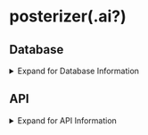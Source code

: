 # posterizer(.ai?)

## Database
<details>
<summary>Expand for Database Information</summary>
––––––––––––––––––––––––––––
This database is a crucial part of our final project designed to generate movie posters based on plot input. The system manages movie data using MongoDB, where each movie's metadata—such as title, rating, genre, director, actors, and plot—is stored in a `movieDetails` collection. The ultimate goal is to feed movie plots into a custom algorithm that generates corresponding movie posters, using descriptive key characteristics associated with each poster.

### Data Model
The `movieDetails` collection in the `movies` database has the following structure:

```json
{
  "imdbID": "string",          // The unique IMDb ID for the movie.
  "title": "string",            // The movie's title.
  "rating": "string",           // The movie's rating (e.g., PG-13, R).
  "runtimeMinutes": "string",   // Runtime of the movie in minutes.
  "releaseDate": "string",      // Date of release.
  "genre": ["string"],          // An array of genres the movie belongs to.
  "director": "string",         // The director of the movie.
  "writers": ["string"],        // An array of writers involved in the movie.
  "actors": ["string"],         // An array of the main actors in the movie.
  "plot": "string",             // A brief description of the plot.
  "posterLink": "string"        // URL to the movie's poster image.
}
```
Note: Additional fields like `Estimated Budget` and `Poster Key Characteristics` to be added later once we integrate OpenAI for poster generation.

### Reason for Choosing MongoDB
MongoDB was selected for its flexibility in handling unstructured and semi-structured data. Movie metadata can be complex and diverse, including nested objects (e.g., actors, writers) and arrays (e.g., genres), and MongoDB’s schema-less design allows for this variability without rigid table structures like SQL databases.

Additionally, MongoDB allows for rapid iteration and evolution of the data model, making it ideal for handling the dynamic nature of this project, especially as we work toward integrating movie plot-based poster generation.

### Database Configuration
1. **Collaborator Access:**
   - Admin adds collaborators as necessary in MongoDB Atlas.
   - Once added, each member can generate their own MongoDB connection string via MongoDB Atlas. This will ensure that team members can independently connect to the shared database.

2. **Configure Environment Variables:**
   - Once the connection string acquired, create a `.env` file in the project root directory.
   - Add your MongoDB Atlas connection string (URI) to this file:
     ```
     MONGODB_URI=mongodb+srv://<username>:<password>@movies.7r39n.mongodb.net/movies?retryWrites=true&w=majority&ssl=true
     ```
   - Replace `<username>` and `<password>` with your credentials.

3. **Run the Top Snippet to Connect to the Database:**
   - Use the provided database connection code snippet from the main project (as in the example below) to verify the connection and begin interacting with the database.
   ```python
   import os
   from dotenv import load_dotenv
   import pymongo

   # Load environment variables from .env
   load_dotenv()
   mongodb_uri = os.getenv('MONGODB_URI')

   try:
      # Create a MongoDB client and connect to the 'Movies' database
      client = pymongo.MongoClient(mongodb_uri)
      db = client.get_database("movies")
      movieDetails = db.get_collection("movieDetails")
      
      # Verify the connection
      client.server_info()
      print("Connected successfully to the 'Movies' database!")

   except pymongo.errors.ConnectionFailure as e:
      print(f"Could not connect to MongoDB: {e}")
      exit(1)
   ```

4. **Database Design:**
   - The database contains a `movies` database with a `movieDetails` collection, where each document represents a movie and its associated metadata such as plot, rating, genre, actors, and key characteristics for poster generation.

5. **Populating the Database:**
   - Data insertion into the `movieDetails` collection is done either manually or through automated scripts. The system will later integrate modules for generating movie posters based on plot descriptions.
   - **Bulk Movie Insertion**
      You can use this code snippet to process and insert multiple movies into the database in bulk. The batch size is adjustable to respect the OMDB API’s daily rate limits.
      ```python
      lastIndex = 0  # Update based on lastIndex from previous run
      dailyBatchSize = 100000  # Max API calls within daily limit

      for imdbID in mainDF.imdb_id[lastIndex:lastIndex + dailyBatchSize]:
         response, indexInDF = get_omdb_response(imdbID)
         if response["Response"] == "False":
            print(f"Error fetching data for imdbID: {imdbID}. Skipping...")
            continue        
         elif response["Response"] == "True":
            add_movie_details(imdbID, response, indexInDF)

      lastIndex += dailyBatchSize
      print(lastIndex) # update and print to initialize lastIndex value
      ```
### **Data Pipeline Summary**
- Insert Movie Metadata: This script allows for the insertion of movie metadata into the `movieDetails` collection. 
- Fetch from OMDB API: The OMDB API is used to fetch movie data based on IMDb IDs, and the results are processed and stored in MongoDB.  
- Custom Poster Generation (Coming Soon): The next phase will involve integrating OpenAI to generate key characteristics for movie posters based on the movie plot.
</details>

## API
<details>
<summary>Expand for API Information</summary>
––––––––––––––––––––––––––––
This is a FastAPI-based RESTful API for managing a collection of movies stored in a MongoDB database. The API allows users to retrieve, add, update, and delete movie details, such as title, rating, runtime, release date, genre, director, writers, actors, and more , based on the IMDb ID. The API serves as part of a movie management system, which interacts with the MongoDB `movieDetails` collection.

## Features

- **Get all movies**: Retrieve all movies stored in the database.
- **Get a movie by IMDb ID**: Fetch details for a specific movie using its IMDb ID.
- **Add a new movie**: Insert a new movie into the database.
- **Update a movie**: Update details of a movie using its IMDb ID.
- **Delete a movie**: Remove a movie from the database by its IMDb ID.

---

## Setup Instructions

### 1. Set up the MongoDB Database
Follow the instructions previously stated in the DataBase section of the README file. Before moving on, make sure your `.env` file includes the MongoDB connection string you requested from us and the path to the imdB file like so:
```bash
Mongo_URI=mongodb://<username>:<password>@<cluster-url>/<dbname>?retryWrites=true&w=majority
IMDB_PROCESSED_DF_PATH=/Users/yourusername/Movie_Creation_Tool-1/imdbProcessed_1.csv
```
### 2. Install Dependencies
Create a virtual environment and install packages using `requirements.txt` like so:

```bash
# Create a virtual environment
python3 -m venv .venv

# Activate the virtual environment
source .venv/bin/activate  # On MacOS/Linux
# .venv\Scripts\activate  # On Windows

# Install dependencies
pip install -r requirements.txt
```

### 3. Run the API Application

Move to the API directory then run the py file:

```bash
cd api
python apiMain.py
```

### 4. Sample output

After running the API, you should get an output similar to this:

  ```
Connected successfully to the 'Movies' database!
imdbID='tt1517268' title='Barbie' rating='PG-13' runtimeMinutes=114.0 releaseDate='2023-07-19' genre=['Adventure', 'Comedy', 'Fantasy'] director='Greta Gerwig' writers=['Greta Gerwig', 'Noah Baumbach'] actors=['Margot Robbie', 'Ryan Gosling', 'Issa Rae'] plot='Barbie and Ken are having the time of their lives in the colorful and seemingly perfect world of Barbie Land. However, when they get a chance to go to the real world, they soon discover the joys and perils of living among humans.' posterLink='https://m.media-amazon.com/images/M/MV5BNjU3N2QxNzYtMjk1NC00MTc4LTk1NTQtMmUxNTljM2I0NDA5XkEyXkFqcGdeQXVyODE5NzE3OTE@._V1_SX300.jpg'
  ```

---

## API Endpoints

### 1. Get All Movies

**Request**: `GET /movies`

**Response**:

```json
[
    {
        "imdbID": "tt1517268",
        "title": "Barbie",
        "rating": "PG-13",
        "runtimeMinutes": 114,
        "releaseDate": "2023-07-21",
        "genre": ["Adventure", "Comedy", "Fantasy"],
        "director": "Greta Gerwig",
        "writers": ["Greta Gerwig", "Noah Baumbach"],
        "actors": ["Margot Robbie", "Ryan Gosling", "Simu Liu"],
        "plot": "Barbie suffers a crisis that leads her to question her world and her existence.",
        "posterLink": "https://someposterurl.com"
    }
]
```

### 2. Get a Movie by IMDb ID

**Request**: `GET /movies/{imdbID}`

- Example: `/movies/tt1517268`

**Response**:

```json
{
    "imdbID": "tt1517268",
    "title": "Barbie",
    "rating": "PG-13",
    "runtimeMinutes": 114,
    "releaseDate": "2023-07-21",
    "genre": ["Adventure", "Comedy", "Fantasy"],
    "director": "Greta Gerwig",
    "writers": ["Greta Gerwig", "Noah Baumbach"],
    "actors": ["Margot Robbie", "Ryan Gosling", "Simu Liu"],
    "plot": "Barbie suffers a crisis that leads her to question her world and her existence.",
    "posterLink": "https://someposterurl.com"
}
```

### 3. Add a New Movie

**Request**: `POST /movies`

**Body** (example):

```json
{
    "imdbID": "tt4154796",
    "title": "Avengers: Endgame",
    "rating": "PG-13",
    "runtimeMinutes": 181,
    "releaseDate": "2019-04-26",
    "genre": ["Action", "Adventure", "Drama"],
    "director": "Anthony Russo, Joe Russo",
    "writers": ["Christopher Markus", "Stephen McFeely"],
    "actors": ["Robert Downey Jr.", "Chris Evans", "Mark Ruffalo"],
    "plot": "After the devastating events of Avengers: Infinity War, the universe is in ruins...",
    "posterLink": "https://someposterurl.com"
}
```

**Response**:

```json
{
    "imdbID": "tt4154796",
    "title": "Avengers: Endgame",
    "rating": "PG-13",
    "runtimeMinutes": 181,
    "releaseDate": "2019-04-26",
    "genre": ["Action", "Adventure", "Drama"],
    "director": "Anthony Russo, Joe Russo",
    "writers": ["Christopher Markus", "Stephen McFeely"],
    "actors": ["Robert Downey Jr.", "Chris Evans", "Mark Ruffalo"],
    "plot": "After the devastating events of Avengers: Infinity War, the universe is in ruins...",
    "posterLink": "https://someposterurl.com"
}
```

### 4. Update a Movie by IMDb ID

**Request**: `PUT /movies/{imdbID}`

- Example: `/movies/tt4154796`

**Body** (similar to the `POST` body):

```json
{
    "imdbID": "tt4154796",
    "title": "Avengers: Endgame",
    "rating": "PG-13",
    "runtimeMinutes": 181,
    "releaseDate": "2019-04-26",
    "genre": ["Action", "Adventure", "Drama"],
    "director": "Anthony Russo, Joe Russo",
    "writers": ["Christopher Markus", "Stephen McFeely"],
    "actors": ["Robert Downey Jr.", "Chris Evans", "Mark Ruffalo"],
    "plot": "After the devastating events of Avengers: Infinity War, the universe is in ruins...",
    "posterLink": "https://someposterurl.com"
}
```

**Response**:

```json
{
    "imdbID": "tt4154796",
    "title": "Avengers: Endgame",
    "rating": "PG-13",
    "runtimeMinutes": 181,
    "releaseDate": "2019-04-26",
    "genre": ["Action", "Adventure", "Drama"],
    "director": "Anthony Russo, Joe Russo",
    "writers": ["Christopher Markus", "Stephen McFeely"],
    "actors": ["Robert Downey Jr.", "Chris Evans", "Mark Ruffalo"],
    "plot": "After the devastating events of Avengers: Infinity War, the universe is in ruins...",
    "posterLink": "https://someposterurl.com"
}
```

### 5. Delete a Movie by IMDb ID

**Request**: `DELETE /movies/{imdbID}`

- Example: `/movies/tt4154796`

**Response**:

```json
{
    "message": "Movie deleted successfully"
}
```

---

## Conclusion

This API enables users to manage movie details via a RESTful interface. You can use tools like Postman to interact with it, or integrate it into a larger system that requires movie management functionality.

</details>

